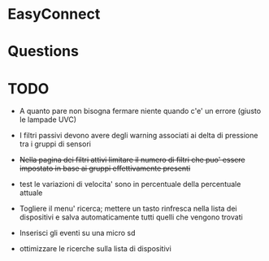 # EasyConnect

# Questions

# TODO
 - A quanto pare non bisogna fermare niente quando c'e' un errore (giusto le lampade UVC)
 - I filtri passivi devono avere degli warning associati ai delta di pressione tra i gruppi di sensori
 - ~~Nella pagina dei filtri attivi limitare il numero di filtri che puo' essere impostato in base ai gruppi effettivamente presenti~~
 - test le variazioni di velocita' sono in percentuale della percentuale attuale
 - Togliere il menu' ricerca; mettere un tasto rinfresca nella lista dei dispositivi e salva automaticamente tutti quelli che vengono trovati
 - Inserisci gli eventi su una micro sd

 - ottimizzare le ricerche sulla lista di dispositivi
